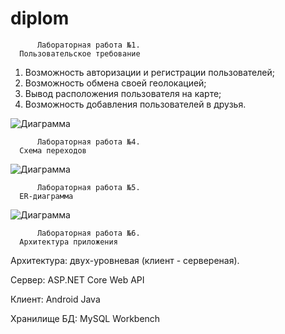 # diplom
          Лабораторная работа №1.
      Пользовательское требование
1. Возможность авторизации и регистрации пользователей;
2. Возможность обмена своей геолокацией;
3. Вывод расположения пользователя на карте;
4. Возможность добавления пользователей в друзья.

![Диаграмма](https://github.com/anluko/screenshotes/blob/master/Use-case%20%D0%9B%D0%A01.png)
          
          Лабораторная работа №4.
      Схема переходов

![Диаграмма](https://github.com/anluko/screenshotes/blob/master/Диаграмма%20потоков.png)

          Лабораторная работа №5.
      ER-диаграмма

![Диаграмма](https://github.com/anluko/screenshotes/blob/master/Лабораторная%20Работа%205%20-%20ER%20.png)

          Лабораторная работа №6.
      Архитектура приложения
Архитектура: двух-уровневая (клиент - сервереная).

Сервер: ASP.NET Core Web API

Клиент: Android Java

Хранилище БД: MySQL Workbench
